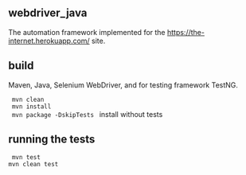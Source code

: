 ## webdriver_java
The automation framework implemented for the https://the-internet.herokuapp.com/ site.

## build
Maven, Java, Selenium WebDriver, and for testing framework TestNG.

<code> mvn clean</code> <br /> <code> mvn install </code> <br />
<code> mvn package -DskipTests </code> install without tests

## running the tests
<code> mvn test </code> <br />
<code>mvn clean test</code>
